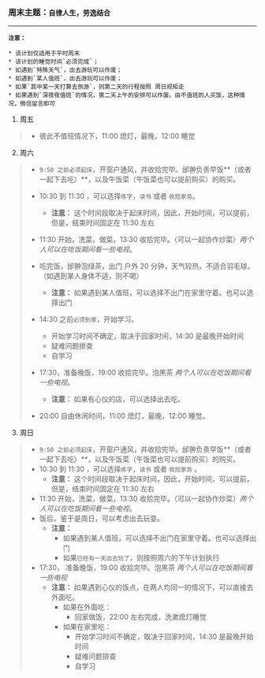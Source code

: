 ### 周末主题：`自律人生，劳逸结合`

---

**`注意：`**  

```
* 该计划仅适用于平时周末
* 该计划的睡觉时间`必须完成`；
* 如遇到`特殊天气`，出去游玩可以作废；
* 如遇到`某人值班`，出去游玩可以作废；
* 如果`其中某一天打算去旅游`，则第二天的行程按照 周日规矩走
* 如果遇到`深夜夜值班`的情况，第二天上午的安排可以作废。由不值班的人买饭，这种情况，微信留言即可

```

1. 周五
  
>  * 彼此不值班情况下，11:00 熄灯，最晚，12:00 睡觉




2. 周六
  
>  * `9:50 之前必须起床`，开窗户通风，并收拾完毕。邰翀负责早饭**（或者一起下去吃）**，以及午饭菜（午饭菜也可以提前购买）的购买。
>  * 10:30 到 11:30 ，可以选择`练字`，`读书` 或者 `收拾家务`。
>    * **注意：** 这个时间段取决于起床时间，因此，开始时间，可以提前，但是，结束时间固定在 11:30 左右
>    
>  * 11:30 开始，洗菜，做菜，13:30 收拾完毕。（可以一起协作炒菜）*两个人可以在吃饭期间看一些电视*。
>  * 吃完饭，邰翀泡绿茶，出门 户外 20 分钟，天气较热，不适合羽毛球。（如遇到某人身体不适，则不喝）
>    * **注意：** 如果遇到某人值班，可以选择不出门在家里守着。也可以选择出门
>  * 14:30 之前`必须到家`，开始学习。
>    * 开始学习时间不确定，取决于回家时间，14:30 是最晚开始时间
>    * 疑难问题排查
>    * 自学习
>  * 17:30，准备晚饭，19:00 收拾完毕。泡黑茶 *两个人可以在吃饭期间看一些电视*。
>    * **注意：** 如果有心仪的店，可以选择出去吃。
>  * 20:00 自由休闲时间，11:00 熄灯，最晚，12:00 睡觉。
>  

3. 周日

>  * `9:50 之前必须起床`，开窗户通风，并收拾完毕。邰翀负责早饭**（或者一起下去吃）**，以及午饭菜（午饭菜也可以提前购买）的购买。
>  * 10:30 到 11:30 ，可以选择`练字`，`读书` 或者 `收拾家务` 。
>    * **注意：** 这个时间段取决于起床时间，因此，开始时间，可以提前，但是，结束时间固定在 11:30 左右
>  * 11:30 开始，洗菜，做菜，13:30 收拾完毕。（可以一起协作炒菜）*两个人可以在吃饭期间看一些电视*。
>  * 饭后，鉴于是周日，可以考虑出去玩耍。
>    * **注意：** 
>      - 如果遇到某人值班，可以选择不出门在家里守着。也可以选择出门
>      - 如果`已经有一天出去玩了`，则按照周六的下午计划执行
>  * 17:30， 准备晚饭，19:00 收拾完毕。泡黑茶 *两个人可以在吃饭期间看一些电视*
>    * **注意：** 如果遇到心仪的饭点，在两人均同一的情况下，可以直接去外面吃。
>      * 如果在外面吃：
>          * 回家做饭，22:00 左右完成，洗漱熄灯睡觉
>      * 如果在家里吃：
>          * 开始学习时间不确定，取决于回家时间，14:30 是最晚开始时间
>          * 疑难问题排查
>          * 自学习
